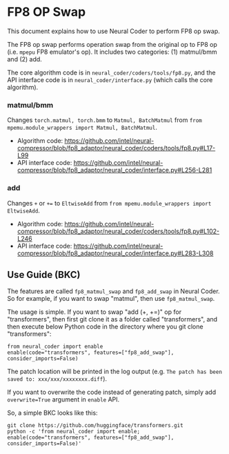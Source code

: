 FP8 OP Swap
=====

This document explains how to use Neural Coder to perform FP8 op swap.

The FP8 op swap performs operation swap from the original op to FP8 op (i.e. `mpepu` FP8 emulator's op). It includes two categories: (1) matmul/bmm and (2) add. 

The core algorithm code is in `neural_coder/coders/tools/fp8.py`, and the API interface code is in `neural_coder/interface.py` (which calls the core algorithm).

### matmul/bmm

Changes `torch.matmul, torch.bmm` to `Matmul, BatchMatmul` from `from mpemu.module_wrappers import Matmul, BatchMatmul`.

- Algorithm code: https://github.com/intel/neural-compressor/blob/fp8_adaptor/neural_coder/coders/tools/fp8.py#L17-L99
- API interface code: https://github.com/intel/neural-compressor/blob/fp8_adaptor/neural_coder/interface.py#L256-L281

### add

Changes `+` or `+=` to `EltwiseAdd` from `from mpemu.module_wrappers import EltwiseAdd`.

- Algorithm code: https://github.com/intel/neural-compressor/blob/fp8_adaptor/neural_coder/coders/tools/fp8.py#L102-L246
- API interface code: https://github.com/intel/neural-compressor/blob/fp8_adaptor/neural_coder/interface.py#L283-L308

## Use Guide (BKC)

The features are called `fp8_matmul_swap` and `fp8_add_swap` in Neural Coder. So for example, if you want to swap "matmul", then use `fp8_matmul_swap`.

The usage is simple. If you want to swap "add (+, +=)" op for "transformers", then first git clone it as a folder called "transformers", and then execute below Python code in the directory where you git clone "transformers":

```
from neural_coder import enable
enable(code="transformers", features=["fp8_add_swap"], consider_imports=False)
```

The patch location will be printed in the log output (e.g. `The patch has been saved to: xxx/xxx/xxxxxxxx.diff`).

If you want to overwrite the code instead of generating patch, simply add `overwrite=True` argument in `enable` API.

So, a simple BKC looks like this:

```
git clone https://github.com/huggingface/transformers.git
python -c 'from neural_coder import enable; enable(code="transformers", features=["fp8_add_swap"], consider_imports=False)'
```
